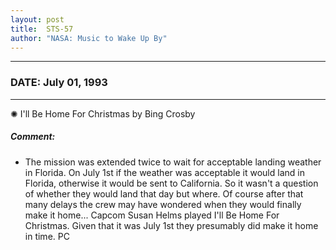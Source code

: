 ```yaml
---
layout: post
title:  STS-57
author: "NASA: Music to Wake Up By"
---
```


----
### DATE: July 01, 1993
----
✺ I'll Be Home For Christmas by Bing Crosby

##### Comment:
* The mission was extended twice to wait for acceptable landing weather in Florida. On July 1st if the weather was acceptable it would land in Florida, otherwise it would be sent to California. So it wasn't a question of whether they would land that day but where. Of course after that many delays the crew may have wondered when they would finally make it home... Capcom Susan Helms played I'll Be Home For Christmas. Given that it was July 1st they presumably did make it home in time. PC
